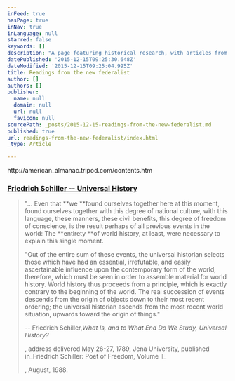 ```yaml
---
inFeed: true
hasPage: true
inNav: true
inLanguage: null
starred: false
keywords: []
description: "A page featuring historical research, with articles from The New Federalist newspaper's American Almanac insert. The historical work emphasizes: National Economy vs. Free Trade; Progress vs. Malthusianism; National Sovereignty vs. Globalization; and the ideas of the Renaissance and the tradition of Christian Humanism.  The New Federalist is the newspaper of the American System, published by collaborators of Lyndon LaRouche.  These articles are in draft form only! Any duplication of material from these articles must include attribution to The New Federalist, or related publications, as indicated."
datePublished: '2015-12-15T09:25:30.648Z'
dateModified: '2015-12-15T09:25:04.995Z'
title: Readings from the new federalist
author: []
authors: []
publisher:
  name: null
  domain: null
  url: null
  favicon: null
sourcePath: _posts/2015-12-15-readings-from-the-new-federalist.md
published: true
url: readings-from-the-new-federalist/index.html
_type: Article

---
```

http://american\_almanac.tripod.com/contents.htm

### [Friedrich Schiller -- Universal History][0]
> 
> "... Even that **we **found ourselves together here at this moment, found ourselves together with this degree of national culture, with this language, these manners, these civil benefits, this degree of freedom of conscience, is the result perhaps of all previous events in the world: The **entirety **of world history, at least, were necessary to explain this single moment.
> 
> "Out of the entire sum of these events, the universal historian selects those which have had an essential, irrefutable, and easily ascertainable influence upon the contemporary form of the world, therefore, which must be seen in order to assemble material for world history. World history thus proceeds from a principle, which is exactly contrary to the beginning of the world. The real succession of events descends from the origin of objects down to their most recent ordering; the universal historian ascends from the most recent world situation, upwards toward the origin of things."
> 
> -- Friedrich Schiller,_What Is, and to What End Do We Study, Universal History?_
> 
> , address delivered May 26-27, 1789, Jena University, published in_Friedrich Schiller: Poet of Freedom, Volume II_
> 
> , August, 1988\.
> 
> 



[0]: http://american_almanac.tripod.com/contents.htm#schiller